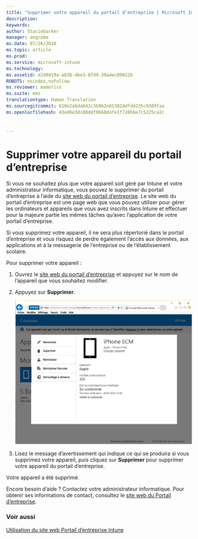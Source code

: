 ```yaml
---
title: "Supprimer votre appareil du portail d’entreprise | Microsoft Intune"
description: 
keywords: 
author: Staciebarker
manager: angrobe
ms.date: 07/26/2016
ms.topic: article
ms.prod: 
ms.service: microsoft-intune
ms.technology: 
ms.assetid: e240419a-a836-4be3-8fd9-39a4ec890226
ROBOTS: noindex,nofollow
ms.reviewer: mamoriss
ms.suite: ems
translationtype: Human Translation
ms.sourcegitcommit: 618e2abda642c3b9b2e813824dfd4235c9309faa
ms.openlocfilehash: 43ed6e3dc88ddf0668dafe1f728b6e7c5225ca2c


---
```



# Supprimer votre appareil du portail d’entreprise

Si vous ne souhaitez plus que votre appareil soit géré par Intune et votre administrateur informatique, vous pouvez le supprimer du portail d’entreprise à l’aide du [site web du portail d’entreprise](http://portal.manage.microsoft.com). Le site web du portail d’entreprise est une page web que vous pouvez utiliser pour gérer les ordinateurs et appareils que vous avez inscrits dans Intune et effectuer pour la majeure partie les mêmes tâches qu’avec l’application de votre portail d’entreprise.

Si vous supprimez votre appareil, il ne sera plus répertorié dans le portail d’entreprise et vous risquez de perdre également l’accès aux données, aux applications et à la messagerie de l’entreprise ou de l’établissement scolaire.

Pour supprimer votre appareil :

1.  Ouvrez le [site web du portail d’entreprise](http://portal.manage.microsoft.com) et appuyez sur le nom de l’appareil que vous souhaitez modifier.

2.  Appuyez sur **Supprimer**.

    ![remove-device-option-on-company-portal-website](./media/iwp-screen-with-all-options.png)

3. Lisez le message d’avertissement qui indique ce qui se produira si vous supprimez votre appareil, puis cliquez sur **Supprimer** pour supprimer votre appareil du portail d’entreprise.

Votre appareil a été supprimé.

Encore besoin d’aide ? Contactez votre administrateur informatique. Pour obtenir ses informations de contact, consultez le [site web du Portail d’entreprise](http://portal.manage.microsoft.com).

### Voir aussi
[Utilisation du site web Portail d’entreprise Intune](using-the-intune-company-portal-website.md)



<!--HONumber=Jul16_HO4-->


